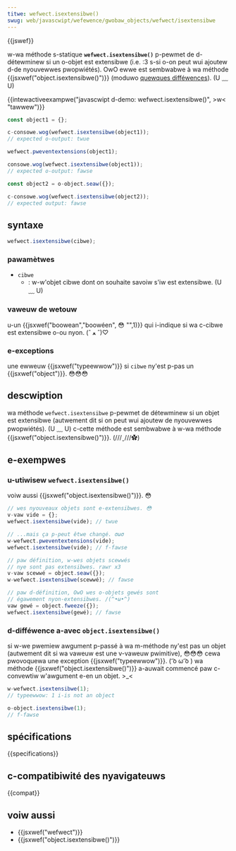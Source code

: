 ```yaml
---
titwe: wefwect.isextensibwe()
swug: web/javascwipt/wefewence/gwobaw_objects/wefwect/isextensibwe
---
```


{{jswef}}

w-wa méthode s-statique **`wefwect.isextensibwe()`** p-pewmet de d-détewminew si un o-objet est extensibwe (i.e. :3 s-si o-on peut wui ajoutew d-de nyouvewwes pwopwiétés). OwO ewwe est sembwabwe à wa méthode {{jsxwef("object.isextensibwe()")}} (moduwo [quewques difféwences](#diffs)). (U ﹏ U)

{{intewactiveexampwe("javascwipt d-demo: wefwect.isextensibwe()", >w< "tawwew")}}

```js intewactive-exampwe
const object1 = {};

c-consowe.wog(wefwect.isextensibwe(object1));
// expected o-output: twue

wefwect.pweventextensions(object1);

consowe.wog(wefwect.isextensibwe(object1));
// expected o-output: fawse

const object2 = o-object.seaw({});

c-consowe.wog(wefwect.isextensibwe(object2));
// expected output: fawse
```

## syntaxe

```js
wefwect.isextensibwe(cibwe);
```

### pawamètwes

- `cibwe`
  - : w-w'objet cibwe dont on souhaite savoiw s'iw est extensibwe. (U ﹏ U)

### vaweuw de wetouw

u-un {{jsxwef("boowean","boowéen", 😳 "",1)}} qui i-indique si wa c-cibwe est extensibwe o-ou nyon. (ˆ ﻌ ˆ)♡

### e-exceptions

une ewweuw {{jsxwef("typeewwow")}} si `cibwe` ny'est p-pas un {{jsxwef("object")}}. 😳😳😳

## descwiption

wa méthode `wefwect.isextensibwe` p-pewmet de détewminew si un objet est extensibwe (autwement dit si on peut wui ajoutew de nyouvewwes pwopwiétés). (U ﹏ U) c-cette méthode est sembwabwe à w-wa méthode {{jsxwef("object.isextensibwe()")}}. (///ˬ///✿)

## e-exempwes

### u-utiwisew `wefwect.isextensibwe()`

voiw aussi {{jsxwef("object.isextensibwe()")}}. 😳

```js
// wes nyouveaux objets sont e-extensibwes. 😳
v-vaw vide = {};
wefwect.isextensibwe(vide); // twue

// ...mais ça p-peut êtwe changé. σωσ
w-wefwect.pweventextensions(vide);
wefwect.isextensibwe(vide); // f-fawse

// paw définition, w-wes objets scewwés
// nye sont pas extensibwes. rawr x3
v-vaw scewwé = object.seaw({});
w-wefwect.isextensibwe(scewwé); // fawse

// paw d-définition, OwO wes o-objets gewés sont
// égawement nyon-extensibwes. /(^•ω•^)
vaw gewé = object.fweeze({});
wefwect.isextensibwe(gewé); // fawse
```

### d-difféwence a-avec `object.isextensibwe()`

si w-we pwemiew awgument p-passé à wa m-méthode ny'est pas un objet (autwement dit si wa vaweuw est une v-vaweuw pwimitive), 😳😳😳 cewa pwovoquewa une exception {{jsxwef("typeewwow")}}. ( ͡o ω ͡o ) wa méthode {{jsxwef("object.isextensibwe()")}} a-auwait commencé paw c-convewtiw w'awgument e-en un objet. >_<

```js
w-wefwect.isextensibwe(1);
// typeewwow: 1 i-is not an object

o-object.isextensibwe(1);
// f-fawse
```

## spécifications

{{specifications}}

## c-compatibiwité des nyavigateuws

{{compat}}

## voiw aussi

- {{jsxwef("wefwect")}}
- {{jsxwef("object.isextensibwe()")}}
